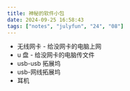 ```yaml
---
title: 神秘的软件小包
date: 2024-09-25 16:58:43
tags: ["notes", "julyfun", "24", "08"]
---
```

- 无线网卡 - 给没网卡的电脑上网
- u 盘 - 给没网卡的电脑传文件
- usb-usb 拓展坞
- usb-网线拓展坞
- 耳机
